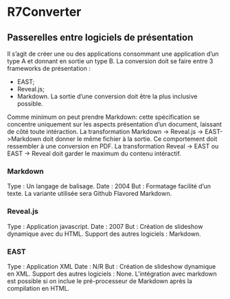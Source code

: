 # R7Converter

## Passerelles entre logiciels de présentation

Il s’agit de créer une ou des applications consommant une application d’un type A et donnant en sortie un type B.
La conversion doit se faire entre 3 frameworks de présentation :
* EAST;
* Reveal.js;
* Markdown. 
La sortie d’une conversion doit être la plus inclusive possible. 

Comme minimum on peut prendre Markdown: cette spécification se concentre uniquement sur les aspects présentation d’un document, laissant de côté toute intéraction.
La transformation Markdown -> Reveal.js -> EAST->Markdown doit donner le même fichier à la sortie. Ce comportement doit ressembler à une conversion en PDF. 
La transformation Reveal -> EAST ou EAST -> Reveal doit garder le maximum du contenu intéractif. 

### Markdown
Type : Un langage de balisage. 
Date : 2004
But : Formatage facilité d’un texte. 
La variante utilisée sera Github Flavored Markdown.

### Reveal.js
Type : Application javascript. 
Date : 2007
But : Création de slideshow dynamique avec du HTML.
Support des autres logiciels : Markdown.

### EAST
Type : Application XML 
Date : N/R
But : Création de slideshow dynamique en XML.
Support des autres logiciels : None. 
L’intégration avec markdown est possible si on inclue le pré-processeur de Markdown après la compilation en HTML. 


